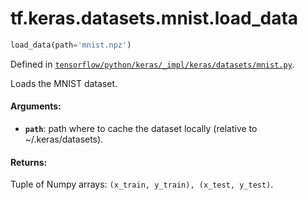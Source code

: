 <div itemscope itemtype="http://developers.google.com/ReferenceObject">
<meta itemprop="name" content="tf.keras.datasets.mnist.load_data" />
</div>

# tf.keras.datasets.mnist.load_data

``` python
load_data(path='mnist.npz')
```



Defined in [`tensorflow/python/keras/_impl/keras/datasets/mnist.py`](https://www.tensorflow.org/code/tensorflow/python/keras/_impl/keras/datasets/mnist.py).

Loads the MNIST dataset.

#### Arguments:

* <b>`path`</b>: path where to cache the dataset locally
        (relative to ~/.keras/datasets).


#### Returns:

Tuple of Numpy arrays: `(x_train, y_train), (x_test, y_test)`.
